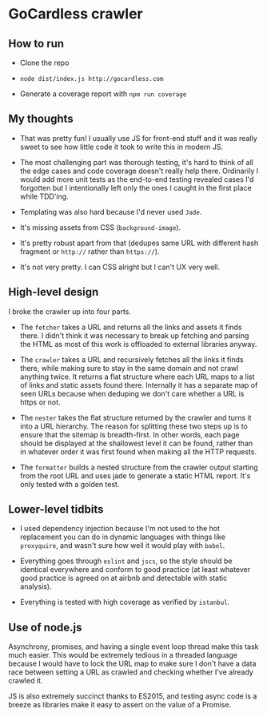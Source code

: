 # GoCardless crawler

## How to run

* Clone the repo

* `node dist/index.js http://gocardless.com`

* Generate a coverage report with `npm run coverage`

## My thoughts

* That was pretty fun! I usually use JS for front-end stuff and it was really sweet to see how
  little code it took to write this in modern JS.

* The most challenging part was thorough testing, it's hard to think of all the edge cases and code
  coverage doesn't really help there. Ordinarily I would add more unit tests as the end-to-end
  testing revealed cases I'd forgotten but I intentionally left only the ones I caught in the first
  place while TDD'ing.

* Templating was also hard because I'd never used `Jade`.

* It's missing assets from CSS (`background-image`).

* It's pretty robust apart from that (dedupes same URL with different hash fragment or `http://`
  rather than `https://`).

* It's not very pretty. I can CSS alright but I can't UX very well.

## High-level design

I broke the crawler up into four parts.

* The `fetcher` takes a URL and returns all the links and assets it finds there. I didn't think it
  was necessary to break up fetching and parsing the HTML as most of this work is offloaded to
  external libraries anyway.

* The `crawler` takes a URL and recursively fetches all the links it finds there, while making sure
  to stay in the same domain and not crawl anything twice. It returns a flat structure where each
  URL maps to a list of links and static assets found there. Internally it has a separate map of
  seen URLs because when deduping we don't care whether a URL is https or not.

* The `nester` takes the flat structure returned by the crawler and turns it into a URL hierarchy.
The reason for splitting these two steps up is to ensure that the sitemap is breadth-first. In other
words, each page should be displayed at the shallowest level it can be found, rather than in
whatever order it was first found when making all the HTTP requests.

* The `formatter` builds a nested structure from the crawler output starting from the root URL and
  uses jade to generate a static HTML report. It's only tested with a golden test.

## Lower-level tidbits

* I used dependency injection because I'm not used to the hot replacement you can do in dynamic
  languages with things like `proxyquire`, and wasn't sure how well it would play with `babel`.

* Everything goes through `eslint` and `jscs`, so the style should be identical everywhere and
  conform to good practice (at least whatever good practice is agreed on at airbnb and detectable
  with static analysis).

* Everything is tested with high coverage as verified by `istanbul`.

## Use of node.js

Asynchrony, promises, and having a single event loop thread make this task much easier. This would
be extremely tedious in a threaded language because I would have to lock the URL map to make sure I
don't have a data race between setting a URL as crawled and checking whether I've already crawled
it.

JS is also extremely succinct thanks to ES2015, and testing async code is a breeze as libraries make
it easy to assert on the value of a Promise.
